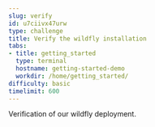 ```yaml
---
slug: verify
id: u7ciivx47urw
type: challenge
title: Verify the wildfly installation
tabs:
- title: getting_started
  type: terminal
  hostname: getting-started-demo
  workdir: /home/getting_started/
difficulty: basic
timelimit: 600
---
```

Verification of our wildfly deployment.